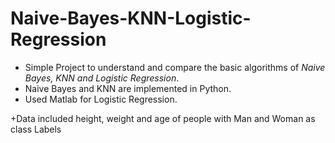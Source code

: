 # Naive-Bayes-KNN-Logistic-Regression

+ Simple Project to understand and compare the basic algorithms of *Naive Bayes, KNN and Logistic Regression*. 
+ Naive Bayes and KNN are implemented in Python.
+ Used Matlab for Logistic Regression.

+Data included height, weight and age of people with Man and Woman as class Labels

